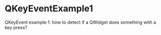 # QKeyEventExample1
QKeyEvent example 1: how to detect if a QWidget does something with a key press?
